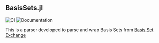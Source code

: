 ## BasisSets.jl

![CI](https://github.com/HartreeFoca/BasisSets.jl/actions/workflows/CI.yml/ci.svg)
![Documentation](https://github.com/HartreeFoca/BasisSets.jl/actions/workflows/Documentation.yml/documentation.svg)

This is a parser developed to parse and wrap Basis Sets from [Basis Set Exchange](https://www.basissetexchange.org)